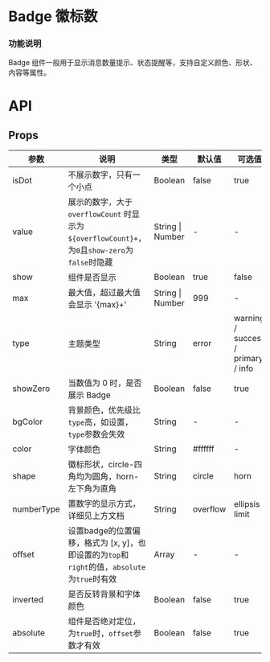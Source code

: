 # Badge 徽标数

### 功能说明

Badge 组件一般用于显示消息数量提示、状态提醒等，支持自定义颜色、形状、内容等属性。

# API

## Props

| 参数 | 说明 | 类型 | 默认值 | 可选值 |
|------|------|------|--------|--------|
| isDot | 不展示数字，只有一个小点 | Boolean | false | true |
| value | 展示的数字，大于 `overflowCount` 时显示为 `${overflowCount}+`，为`0`且`show-zero`为`false`时隐藏 | String \| Number | - | - |
| show | 组件是否显示 | Boolean | true | false |
| max | 最大值，超过最大值会显示 '{max}+' | String \| Number | 999 | - |
| type | 主题类型 | String | error | warning / success / primary / info |
| showZero | 当数值为 0 时，是否展示 Badge | Boolean | false | true |
| bgColor | 背景颜色，优先级比`type`高，如设置，`type`参数会失效 | String | - | - |
| color | 字体颜色 | String | #ffffff | - |
| shape | 徽标形状，circle-四角均为圆角，horn-左下角为直角 | String | circle | horn |
| numberType | 置数字的显示方式，详细见上方文档 | String | overflow | ellipsis / limit |
| offset | 设置badge的位置偏移，格式为 [x, y]，也即设置的为`top`和`right`的值，`absolute`为`true`时有效 | Array | - | - |
| inverted | 是否反转背景和字体颜色 | Boolean | false | true |
| absolute | 组件是否绝对定位，为`true`时，`offset`参数才有效 | Boolean | false | true |